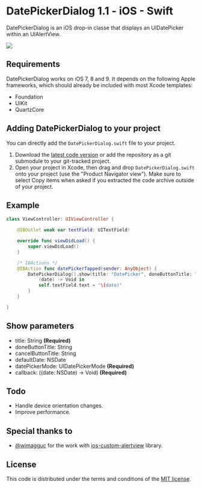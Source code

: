 # DatePickerDialog 1.1 - iOS - Swift

DatePickerDialog is an iOS drop-in classe that displays an UIDatePicker within an UIAlertView.

[![](https://raw.githubusercontent.com/squimer/DatePickerDialog-iOS-Swift/master/images/screen1.png)](https://github.com/squimer/DatePickerDialog-iOS-Swift/tree/master/images)

## Requirements

DatePickerDialog works on iOS 7, 8 and 9. It depends on the following Apple frameworks, which should already be included with most Xcode templates:

* Foundation
* UIKit
* QuartzCore

## Adding DatePickerDialog to your project

You can directly add the `DatePickerDialog.swift` file to your project.

1. Download the [latest code version](https://github.com/squimer/DatePickerDialog-iOS-Swift/archive/master.zip) or add the repository as a git submodule to your git-tracked project. 
2. Open your project in Xcode, then drag and drop `DatePickerDialog.swift` onto your project (use the "Product Navigator view"). Make sure to select Copy items when asked if you extracted the code archive outside of your project. 

## Example

```swift
class ViewController: UIViewController {

	@IBOutlet weak var textField: UITextField!

	override func viewDidLoad() {
		super.viewDidLoad()
	}

	/* IBActions */
	@IBAction func datePickerTapped(sender: AnyObject) {
		DatePickerDialog().show(title: "DatePicker", doneButtonTitle: "Done", cancelButtonTitle: "Cancel", datePickerMode: .Date) {
			(date) -> Void in
			self.textField.text = "\(date)"
		}
	}

}
```

## Show parameters

- title: String **(Required)**
- doneButtonTitle: String
- cancelButtonTitle: String
- defaultDate: NSDate
- datePickerMode: UIDatePickerMode **(Required)**
- callback: ((date: NSDate) -> Void) **(Required)**

## Todo

- Handle device orientation changes.
- Improve performance.

## Special thanks to

* [@wimagguc](https://github.com/wimagguc) for the work with [ios-custom-alertview](https://github.com/wimagguc/ios-custom-alertview) library.

## License

This code is distributed under the terms and conditions of the [MIT license](LICENSE). 
